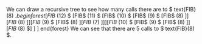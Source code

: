 We can draw a recursive tree to see how many calls there are to $ text{FIB}(8) $. 
begin{forest}
	[FIB$ (12) $
		[FIB$ (11) $
				[FIB$ (10) $
						[FIB$ (9) $
								[FIB$ (8) $]
							]
							[FIB$ (8) $]
					]
					[FIB$ (9) $
						[FIB$ (8) $]
							[FIB$ (7) $]
					]
			]
			[FIB$ (10) $
				[FIB$ (9) $
						[FIB$ (8) $]
					]
					[FIB$ (8) $]
]
]
end{forest} 
We can see that there are 5 calls to $ text{FIB}(8) $.
